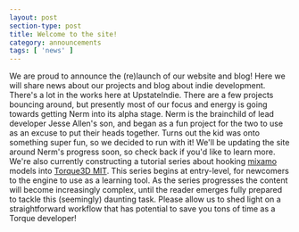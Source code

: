 ```yaml
---
layout: post
section-type: post
title: Welcome to the site!
category: announcements
tags: [ 'news' ]
---
```


We are proud to announce the (re)launch of our website and blog! Here we will share news about our projects and blog about indie development. 
There's a lot in the works here at UpstateIndie. There are a few projects bouncing around, but presently most of our focus and energy is going towards getting Nerm into its alpha stage. Nerm is the brainchild of lead developer Jesse Allen's son, and began as a fun project for the two to use as an excuse to put their heads together. Turns out the kid was onto something super fun, so we decided to run with it! We'll be updating the site around Nerm's progress soon, so check back if you'd like to learn more.
We're also currently constructing a tutorial series about hooking [mixamo](https://www.mixamo.com/#/) models into [Torque3D MIT](http://torque3d.org/). This series begins at entry-level, for newcomers to the engine to use as a learning tool. As the series progresses the content will become increasingly complex, until the reader emerges fully prepared to tackle this (seemingly) daunting task. Please allow us to shed light on a straightforward workflow that has potential to save you tons of time as a Torque developer!